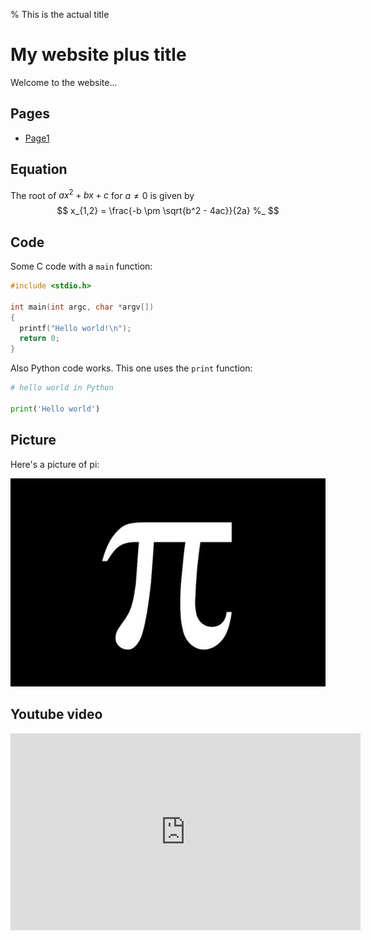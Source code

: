 % This is the actual title

My website plus title
=====================

Welcome to the website...

Pages
-----

* [Page1](page1.html)

Equation
--------

The root of $ax^2 + bx + c$ for $a \neq 0$ is given by
$$
  x_{1,2} = \frac{-b \pm \sqrt{b^2 - 4ac}}{2a} %_
$$

Code
----

Some C code with a `main` function:

```c
#include <stdio.h>

int main(int argc, char *argv[])
{
  printf("Hello world!\n");
  return 0;
}
```

Also Python code works. This one uses the `print` function:

```python
# hello world in Python

print('Hello world')
```

Picture
-------


Here's a picture of pi:

![](images/pi.jpg)


Youtube video
-------------

<iframe width="560" height="315" src="https://www.youtube.com/embed/xws96xCmBLg" frameborder="0" allow="autoplay; encrypted-media" allowfullscreen></iframe>
